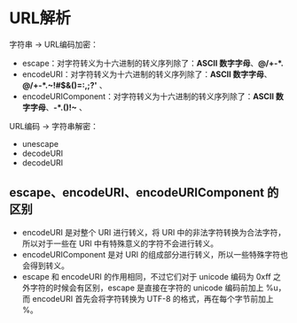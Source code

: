 # URL解析

字符串 → URL编码加密：
- escape：对字符转义为十六进制的转义序列除了：**ASCII 数字字母**、**@/+-*.**
- encodeURI：对字符转义为十六进制的转义序列除了：**ASCII 数字字母**、**@/+-*.~!#$&()=:,;?'** 、
- encodeURIComponent：对字符转义为十六进制的转义序列除了：**ASCII 数字字母**、**-*.()!~** 、

URL编码 → 字符串解密：
- unescape
- decodeURI
- decodeURI



## escape、encodeURI、encodeURIComponent 的区别

- encodeURI 是对整个 URI 进行转义，将 URI 中的非法字符转换为合法字符，所以对于一些在 URI 中有特殊意义的字符不会进行转义。
- encodeURIComponent 是对 URI 的组成部分进行转义，所以一些特殊字符也会得到转义。
- escape 和 encodeURI 的作用相同，不过它们对于 unicode 编码为 0xff 之外字符的时候会有区别，escape 是直接在字符的 unicode 编码前加上 %u，而 encodeURI 首先会将字符转换为 UTF-8 的格式，再在每个字节前加上 %。

